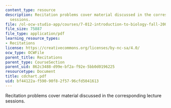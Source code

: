 ```yaml
---
content_type: resource
description: Recitation problems cover material discussed in the corresponding lecture
  sessions.
file: /ol-ocw-studio-app/courses/7-012-introduction-to-biology-fall-2004/bf44122af59090f82f5796cfd5041613_cdchart.pdf
file_size: 75887
file_type: application/pdf
learning_resource_types:
- Recitations
license: https://creativecommons.org/licenses/by-nc-sa/4.0/
ocw_type: OCWFile
parent_title: Recitations
parent_type: CourseSection
parent_uid: 862c3488-d99e-bf2a-f92e-5bb0d0196225
resourcetype: Document
title: cdchart.pdf
uid: bf44122a-f590-90f8-2f57-96cfd5041613
---
```

Recitation problems cover material discussed in the corresponding lecture sessions.